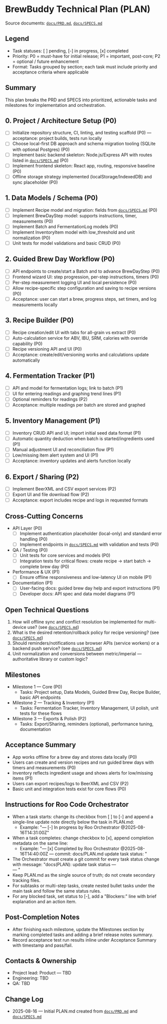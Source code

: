 # BrewBuddy Technical Plan (PLAN)

Source documents: [`docs/PRD.md`](docs/PRD.md:1), [`docs/SPECS.md`](docs/SPECS.md:1)

## Legend
- Task statuses: [ ] pending, [-] in progress, [x] completed
- Priority: P0 = must-have for initial release; P1 = important, post-core; P2 = optional / future enhancement
- Format: Tasks grouped by section; each task must include priority and acceptance criteria where applicable

## Summary
This plan breaks the PRD and SPECS into prioritized, actionable tasks and milestones for implementation and orchestration.

## 0. Project / Architecture Setup (P0)
- [ ] Initialize repository structure, CI, linting, and testing scaffold (P0) — acceptance: project builds, tests run locally
- [ ] Choose local-first DB approach and schema migration tooling (SQLite with optional Postgres) (P0)
- [ ] Implement basic backend skeleton: Node.js/Express API with routes listed in [`docs/SPECS.md`](docs/SPECS.md:76) (P0)
- [ ] Implement frontend skeleton: React app, routing, responsive baseline (P0)
- [ ] Offline storage strategy implemented (localStorage/IndexedDB) and sync placeholder (P0)

## 1. Data Models / Schema (P0)
- [ ] Implement Recipe model and migration: fields from [`docs/SPECS.md`](docs/SPECS.md:70) (P0)
- [ ] Implement BrewDayStep model: supports instructions, timer, measurements (P0)
- [ ] Implement Batch and FermentationLog models (P0)
- [ ] Implement InventoryItem model with low_threshold and unit normalization (P0)
- [ ] Unit tests for model validations and basic CRUD (P0)

## 2. Guided Brew Day Workflow (P0)
- [ ] API endpoints to create/start a Batch and to advance BrewDayStep (P0)
- [ ] Frontend wizard UI: step progression, per-step instructions, timers (P0)
- [ ] Per-step measurement logging UI and local persistence (P0)
- [ ] Allow recipe-specific step configuration and saving to recipe versions (P0)
- [ ] Acceptance: user can start a brew, progress steps, set timers, and log measurements locally

## 3. Recipe Builder (P0)
- [ ] Recipe creation/edit UI with tabs for all-grain vs extract (P0)
- [ ] Auto-calculation service for ABV, IBU, SRM, calories with override capability (P0)
- [ ] Recipe versioning API and UI (P0)
- [ ] Acceptance: create/edit/versioning works and calculations update automatically

## 4. Fermentation Tracker (P1)
- [ ] API and model for fermentation logs; link to batch (P1)
- [ ] UI for entering readings and graphing trend lines (P1)
- [ ] Optional reminders for readings (P2)
- [ ] Acceptance: multiple readings per batch are stored and graphed

## 5. Inventory Management (P1)
- [ ] Inventory CRUD API and UI; import initial seed data format (P1)
- [ ] Automatic quantity deduction when batch is started/ingredients used (P1)
- [ ] Manual adjustment UI and reconciliation flow (P1)
- [ ] Low/missing item alert system and UI (P1)
- [ ] Acceptance: inventory updates and alerts function locally

## 6. Export / Sharing (P2)
- [ ] Implement BeerXML and CSV export services (P2)
- [ ] Export UI and file download flow (P2)
- [ ] Acceptance: export includes recipe and logs in requested formats

## Cross-Cutting Concerns
- API Layer (P0)
  - [ ] Implement authentication placeholder (local-only) and standard error handling (P0)
  - [ ] Implement endpoints in [`docs/SPECS.md`](docs/SPECS.md:76-83) with validation and tests (P0)
- QA / Testing (P0)
  - [ ] Unit tests for core services and models (P0)
  - [ ] Integration tests for critical flows: create recipe -> start batch -> complete brew day (P0)
- Performance & UX (P1)
  - [ ] Ensure offline responsiveness and low-latency UI on mobile (P1)
- Documentation (P1)
  - [ ] User-facing docs: guided brew day help and export instructions (P1)
  - [ ] Developer docs: API spec and data model diagrams (P1)

## Open Technical Questions
1. How will offline sync and conflict resolution be implemented for multi-device use? (see [`docs/SPECS.md`](docs/SPECS.md:85-86))
2. What is the desired retention/rollback policy for recipe versioning? (see [`docs/SPECS.md`](docs/SPECS.md:86-87))
3. Should reminders/notifications use browser APIs (service workers) or a backend push service? (see [`docs/SPECS.md`](docs/SPECS.md:87-88))
4. Unit normalization and conversions between metric/imperial — authoritative library or custom logic?

## Milestones
- Milestone 1 — Core (P0)
  - Tasks: Project setup, Data Models, Guided Brew Day, Recipe Builder, basic API endpoints
- Milestone 2 — Tracking & Inventory (P1)
  - Tasks: Fermentation Tracker, Inventory Management, UI polish, unit tests for these flows
- Milestone 3 — Exports & Polish (P2)
  - Tasks: Export/Sharing, reminders (optional), performance tuning, documentation

## Acceptance Summary
- App works offline for a brew day and stores data locally (P0)
- Users can create and version recipes and run guided brew days with timers and measurements (P0)
- Inventory reflects ingredient usage and shows alerts for low/missing items (P1)
- Users can export recipes/logs to BeerXML and CSV (P2)
- Basic unit and integration tests exist for core flows (P0)

## Instructions for Roo Code Orchestrator
- When a task starts: change its checkbox from [ ] to [-] and append a single-line update note directly below the task in PLAN.md:
  - Example: "— [-] In progress by Roo Orchestrator @2025-08-16T14:31:00Z"
- When a task completes: change checkbox to [x], append completion metadata on the same line:
  - Example: "— [x] Completed by Roo Orchestrator @2025-08-16T14:40:00Z — commit: docs/PLAN.md update task status: <task-id>"
- The Orchestrator must create a git commit for every task status change with message: "docs(PLAN): update task status — <section> — <short-task-desc>"
- Keep PLAN.md as the single source of truth; do not create secondary tracking files.
- For subtasks or multi-step tasks, create nested bullet tasks under the main task and follow the same status rules.
- For any blocked task, set status to [-], add a "Blockers:" line with brief explanation and an action item.

## Post-Completion Notes
- After finishing each milestone, update the Milestones section by marking completed tasks and adding a brief release notes summary.
- Record acceptance test run results inline under Acceptance Summary with timestamp and pass/fail.

## Contacts & Ownership
- Project lead: Product — TBD
- Engineering: TBD
- QA: TBD

## Change Log
- 2025-08-16 — Initial PLAN.md created from [`docs/PRD.md`](docs/PRD.md:1) and [`docs/SPECS.md`](docs/SPECS.md:1)